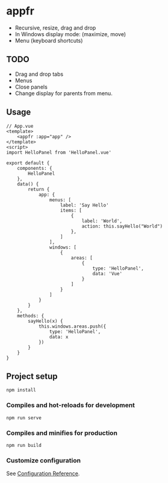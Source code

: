 # appfr
- Recursive, resize, drag and drop
- In Windows display mode: (maximize, move)
- Menu (keyboard shortcuts)

## TODO
- Drag and drop tabs
- Menus
- Close panels
- Change display for parents from menu.

## Usage
```
// App.vue
<template>
    <appfr :app="app" />
</template>
<script>
import HelloPanel from 'HelloPanel.vue'

export default {
    components: {
        HelloPanel
    },
    data() {
        return {
            app: {
                menus: [
                    label: 'Say Hello'
                    items: [
                        {
                            label: 'World',
                            action: this.sayHello("World")
                        },
                    ]
                ],
                windows: [
                    {
                        areas: [
                            {
                                type: 'HelloPanel',
                                data: 'Vue'
                            }
                        ]
                    }
                ]
            }
        }
    },
    methods: {
        sayHello(x) {
            this.windows.areas.push({
                type: 'HelloPanel',
                data: x
            })
        }
    }
}

```

## Project setup
```
npm install
```

### Compiles and hot-reloads for development
```
npm run serve
```

### Compiles and minifies for production
```
npm run build
```

### Customize configuration
See [Configuration Reference](https://cli.vuejs.org/config/).
